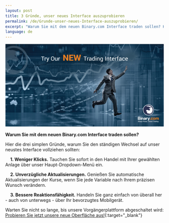 ```yaml
---
layout: post
title: 3 Gründe, unser neues Interface auszuprobieren
permalink: /de/Grunde-unser-neues-Interface-auszuprobieren/
excerpt: "Warum Sie mit dem neuen Binary.com Interface traden sollen? Hier die drei simplen Gründe, warum Sie den ständigen Wechsel auf unser neustes Interface vollziehen sollten..."
language: de 
---
```



<a href="https://www.binary.com/trading?l=DE&utm_source=social&utm_medium=blog&utm_content=text&utm_campaign=whatsnew" target="_blank"><img src="/images/FB-ads5.jpg" alt=""></a>

**Warum Sie mit dem neuen Binary.com Interface traden sollen?**

Hier die drei simplen Gründe, warum Sie den ständigen Wechsel auf unser neustes Interface vollziehen sollten:  

&nbsp;&nbsp;&nbsp;&nbsp;**1. Weniger Klicks.** Tauchen Sie sofort in den Handel mit Ihrer gewählten Anlage über unser Haupt-Dropdown-Menü ein.

&nbsp;&nbsp;&nbsp;&nbsp;**2. Unverzügliche Aktualisierungen.** Genießen Sie automatische Aktualisierungen der Kurse, wenn Sie jede Variable nach Ihrem präzisen Wunsch verändern. 

&nbsp;&nbsp;&nbsp;&nbsp;**3. Bessere Reaktionsfähigkeit.** Handeln Sie ganz einfach von überall her - auch von unterwegs - über Ihr bevorzugtes Mobilgerät.

Warten Sie nicht so lange, bis unsere Vorgängerplattform abgeschaltet wird:<br>
[Probieren Sie jetzt unsere neue Oberfläche aus!](https://www.binary.com/trading?l=DE&utm_source=social&utm_medium=blog&utm_content=text&utm_campaign=whatsnew){:target="_blank"}
